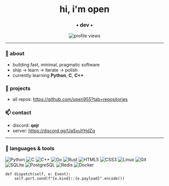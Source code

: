 <h1 align="center">hi, i'm open</h1>
<h3 align="center">• dev • </h3>

<p align="center">
  <img src="https://komarev.com/ghpvc/?username=open955&label=views&color=8b5cf6&style=flat" alt="profile views" />
</p>

---

### 🧭 about
- building fast, minimal, pragmatic software  
- ship → learn → iterate → polish  
- currently learning **Python**, **C**, **C++**

### 🚀 projects
- all repos: https://github.com/open955?tab=repositories

### 📫 contact
- discord: **qejr**  
- server: https://discord.gg/UaSxuYHdZq

---

### 🧰 languages & tools
<p>
  <img src="https://img.shields.io/badge/Python-0e1116?logo=python&logoColor=8b5cf6" alt="Python"/>
  <img src="https://img.shields.io/badge/C-0e1116?logo=c&logoColor=8b5cf6" alt="C"/>
  <img src="https://img.shields.io/badge/C++-0e1116?logo=c%2B%2B&logoColor=8b5cf6" alt="C++"/>
  <img src="https://img.shields.io/badge/Go-0e1116?logo=go&logoColor=8b5cf6" alt="Go"/>
  <img src="https://img.shields.io/badge/Rust-0e1116?logo=rust&logoColor=8b5cf6" alt="Rust"/>
  <img src="https://img.shields.io/badge/HTML5-0e1116?logo=html5&logoColor=8b5cf6" alt="HTML5"/>
  <img src="https://img.shields.io/badge/CSS3-0e1116?logo=css3&logoColor=8b5cf6" alt="CSS3"/>
  <img src="https://img.shields.io/badge/Linux-0e1116?logo=linux&logoColor=8b5cf6" alt="Linux"/>
  <img src="https://img.shields.io/badge/Git-0e1116?logo=git&logoColor=8b5cf6" alt="Git"/>
  <img src="https://img.shields.io/badge/SQLite-0e1116?logo=sqlite&logoColor=8b5cf6" alt="SQLite"/>
  <img src="https://img.shields.io/badge/PostgreSQL-0e1116?logo=postgresql&logoColor=8b5cf6" alt="PostgreSQL"/>
  <img src="https://img.shields.io/badge/Redis-0e1116?logo=redis&logoColor=8b5cf6" alt="Redis"/>
  <img src="https://img.shields.io/badge/Docker-0e1116?logo=docker&logoColor=8b5cf6" alt="Docker"/>
</p>

    def dispatch(self, e: Event):
        self.port.send(f"{e.kind}::{e.payload}".encode())
